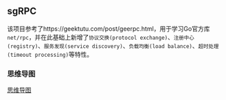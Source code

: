 ## sgRPC

该项目参考了https://geektutu.com/post/geerpc.html，用于学习Go官方库`net/rpc`，并在此基础上新增了`协议交换(protocol exchange)`、`注册中心(registry)`、`服务发现(service discovery)`、`负载均衡(load balance)`、`超时处理(timeout processing)`等特性。

### 思维导图

[思维导图](https://github.com/LMFrank/sgRPC/blob/main/doc/sgRPC.png)